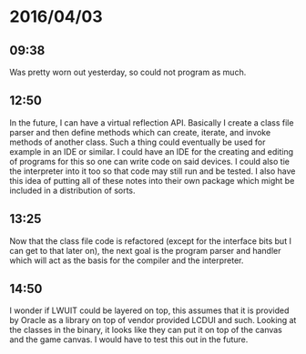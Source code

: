 # 2016/04/03

## 09:38

Was pretty worn out yesterday, so could not program as much.

## 12:50

In the future, I can have a virtual reflection API. Basically I create a class
file parser and then define methods which can create, iterate, and invoke
methods of another class. Such a thing could eventually be used for example in
an IDE or similar. I could have an IDE for the creating and editing of programs
for this so one can write code on said devices. I could also tie the
interpreter into it too so that code may still run and be tested. I also have
this idea of putting all of these notes into their own package which might be
included in a distribution of sorts.

## 13:25

Now that the class file code is refactored (except for the interface bits but
I can get to that later on), the next goal is the program parser and handler
which will act as the basis for the compiler and the interpreter.

## 14:50

I wonder if LWUIT could be layered on top, this assumes that it is provided by
Oracle as a library on top of vendor provided LCDUI and such. Looking at the
classes in the binary, it looks like they can put it on top of the canvas and
the game canvas. I would have to test this out in the future.

